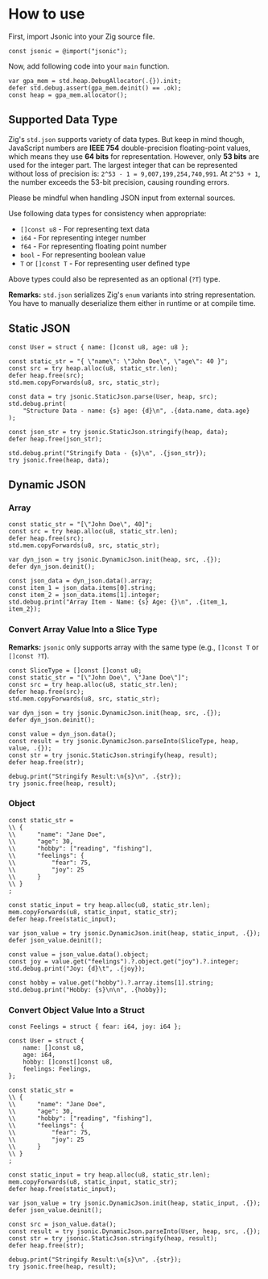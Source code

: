 # How to use

First, import Jsonic into your Zig source file.

```zig
const jsonic = @import("jsonic");
```

Now, add following code into your `main` function.

```zig
var gpa_mem = std.heap.DebugAllocator(.{}).init;
defer std.debug.assert(gpa_mem.deinit() == .ok);
const heap = gpa_mem.allocator();
```

## Supported Data Type

Zig's `std.json` supports variety of data types. But keep in mind though, JavaScript numbers are **IEEE 754** double-precision floating-point values, which means they use **64 bits** for representation. However, only **53 bits** are used for the integer part. The largest integer that can be represented without loss of precision is: `2^53 - 1 = 9,007,199,254,740,991`. At `2^53 + 1`, the number exceeds the 53-bit precision, causing rounding errors.

Please be mindful when handling JSON input from external sources.

Use following data types for consistency when appropriate:

- `[]const u8` - For representing text data
- `i64` - For representing integer number
- `f64` - For representing floating point number
- `bool` - For representing boolean value
- `T` or `[]const T` - For representing user defined type

Above types could also be represented as an optional (`?T`) type.

**Remarks:** `std.json` serializes Zig's `enum` variants into string representation. You have to manually deserialize them either in runtime or at compile time.

## Static JSON

```zig
const User = struct { name: []const u8, age: u8 };

const static_str = "{ \"name\": \"John Doe\", \"age\": 40 }";
const src = try heap.alloc(u8, static_str.len);
defer heap.free(src);
std.mem.copyForwards(u8, src, static_str);

const data = try jsonic.StaticJson.parse(User, heap, src);
std.debug.print(
    "Structure Data - name: {s} age: {d}\n", .{data.name, data.age}
);

const json_str = try jsonic.StaticJson.stringify(heap, data);
defer heap.free(json_str);

std.debug.print("Stringify Data - {s}\n", .{json_str});
try jsonic.free(heap, data);
```

## Dynamic JSON

### Array

```zig
const static_str = "[\"John Doe\", 40]";
const src = try heap.alloc(u8, static_str.len);
defer heap.free(src);
std.mem.copyForwards(u8, src, static_str);

var dyn_json = try jsonic.DynamicJson.init(heap, src, .{});
defer dyn_json.deinit();

const json_data = dyn_json.data().array;
const item_1 = json_data.items[0].string;
const item_2 = json_data.items[1].integer;
std.debug.print("Array Item - Name: {s} Age: {}\n", .{item_1, item_2});
```

### Convert Array Value Into a Slice Type

**Remarks:** `jsonic` only supports array with the same type (e.g., `[]const T` or `[]const ?T`).

```zig
const SliceType = []const []const u8;
const static_str = "[\"John Doe\", \"Jane Doe\"]";
const src = try heap.alloc(u8, static_str.len);
defer heap.free(src);
std.mem.copyForwards(u8, src, static_str);

var dyn_json = try jsonic.DynamicJson.init(heap, src, .{});
defer dyn_json.deinit();

const value = dyn_json.data();
const result = try jsonic.DynamicJson.parseInto(SliceType, heap, value, .{});
const str = try jsonic.StaticJson.stringify(heap, result);
defer heap.free(str);

debug.print("Stringify Result:\n{s}\n", .{str});
try jsonic.free(heap, result);
```

### Object

```zig
const static_str =
\\ {
\\      "name": "Jane Doe",
\\      "age": 30,
\\      "hobby": ["reading", "fishing"],
\\      "feelings": {
\\          "fear": 75,
\\          "joy": 25
\\      }
\\ }
;

const static_input = try heap.alloc(u8, static_str.len);
mem.copyForwards(u8, static_input, static_str);
defer heap.free(static_input);

var json_value = try jsonic.DynamicJson.init(heap, static_input, .{});
defer json_value.deinit();

const value = json_value.data().object;
const joy = value.get("feelings").?.object.get("joy").?.integer;
std.debug.print("Joy: {d}\t", .{joy});

const hobby = value.get("hobby").?.array.items[1].string;
std.debug.print("Hobby: {s}\n\n", .{hobby});
```

### Convert Object Value Into a Struct

```zig
const Feelings = struct { fear: i64, joy: i64 };

const User = struct {
    name: []const u8,
    age: i64,
    hobby: []const[]const u8,
    feelings: Feelings,
};

const static_str =
\\ {
\\      "name": "Jane Doe",
\\      "age": 30,
\\      "hobby": ["reading", "fishing"],
\\      "feelings": {
\\          "fear": 75,
\\          "joy": 25
\\      }
\\ }
;

const static_input = try heap.alloc(u8, static_str.len);
mem.copyForwards(u8, static_input, static_str);
defer heap.free(static_input);

var json_value = try jsonic.DynamicJson.init(heap, static_input, .{});
defer json_value.deinit();

const src = json_value.data();
const result = try jsonic.DynamicJson.parseInto(User, heap, src, .{});
const str = try jsonic.StaticJson.stringify(heap, result);
defer heap.free(str);

debug.print("Stringify Result:\n{s}\n", .{str});
try jsonic.free(heap, result);
```
